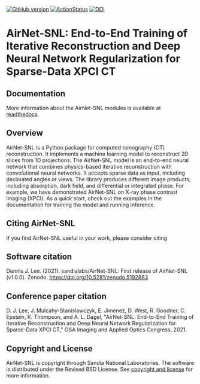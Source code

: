 [![GitHub version](https://badge.fury.io/gh/sandialabs%2FAirNet-SNL.svg)](https://badge.fury.io/gh/dennis-j-lee%2Fasnl)
[![ActionStatus](https://github.com/sandialabs/AirNet-SNL/workflows/lint%20and%20test/badge.svg)](https://github.com/sandialabs/AirNet-SNL/actions)
[![DOI](https://zenodo.org/badge/DOI/10.5281/zenodo.5192883.svg)](https://doi.org/10.5281/zenodo.5192883)

# AirNet-SNL: End-to-End Training of Iterative Reconstruction and Deep Neural Network Regularization for Sparse-Data XPCI CT

## Documentation

More information about the AirNet-SNL modules is available at [readthedocs](https://airnet-snl.readthedocs.io/en/latest/).

## Overview
AirNet-SNL is a Python package for computed tomography (CT) reconstruction. It implements a machine learning model to reconstruct 2D slices from 1D projections. The AirNet-SNL model is an end-to-end neural network that combines physics-based iterative reconstruction with convolutional neural networks. It accepts sparse data as input, including decimated angles or views. The library produces different image products, including absorption, dark field, and differential or integrated phase. For example, we have demonstrated AirNet-SNL on X-ray phase contrast imaging (XPCI). As a quick start, check out the examples in the documentation for training the model and running inference.

## Citing AirNet-SNL
If you find AirNet-SNL useful in your work, please consider citing

Software citation
-----------------

Dennis J. Lee. (2021). sandialabs/AirNet-SNL: First release of AirNet-SNL (v1.0.0). Zenodo. https://doi.org/10.5281/zenodo.5192883

Conference paper citation
-------------------------

D. J. Lee, J. Mulcahy-Stanislawczyk, E. Jimenez, D. West, R. Goodner, C. Epstein, K. Thompson, and A. L. Dagel, "AirNet-SNL: End-to-End Training of Iterative Reconstruction and Deep Neural Network Regularization for Sparse-Data XPCI CT," OSA Imaging and Applied Optics Congress, 2021.

## Copyright and License

AirNet-SNL is copyright through Sandia National Laboratories. The software is distributed under the Revised BSD License. See [copyright and license](https://github.com/sandialabs/AirNet-SNL/blob/master/LICENSE) for more information.
